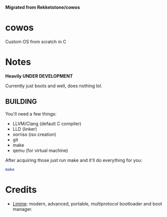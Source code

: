 **Migrated from Rekketstone/cowos**

# cowos
Custom OS from scratch in C

# Notes
**Heavily UNDER DEVELOPMENT**

Currently just boots and well, does nothing lol.

## BUILDING
You'll need a few things:
- LLVM/Clang (default C compiler)
- LLD (linker)
- xorriso (iso creation)
- git
- make
- qemu (for virtual machine)

After acquiring those just run make and it'll do everything for you:
```bash
make
```

# Credits
- [Limine](https://github.com/limine-bootloader/limine): modern, advanced, portable, multiprotocol bootloader and boot manager. 
